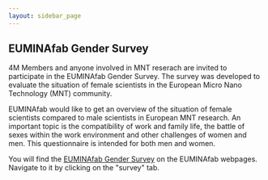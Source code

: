 ```yaml
---
layout: sidebar_page
---
```


## EUMINAfab Gender Survey

4M Members and anyone involved in MNT reserach are invited to participate in the EUMINAfab Gender Survey. The survey was developed to evaluate the situation of female scientists in the European Micro Nano Technology (MNT) community.
<!--break-->
EUMINAfab would like to get an overview of the situation of female scientists compared to male scientists in European MNT research. An important topic is the compatibility of work and family life, the battle of sexes within the work environment and other challenges of women and men. This questionnaire is intended for both men and women.

You will find the [EUMINAfab Gender Survey](http://www.euminafab.eu/index.php/about-euminafab/gender-equality) on the EUMINAfab webpages. Navigate to it by clicking on the "survey" tab.